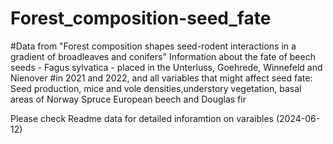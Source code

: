 # Forest_composition-seed_fate
#Data from "Forest composition shapes seed-rodent interactions in a gradient of broadleaves and conifers" Information about the fate of beech seeds - Fagus sylvatica - placed in the Unterluss, Goehrede, Winnefeld and Nienover #in 2021 and 2022, and all variables that might affect seed fate: Seed production, mice and vole densities,understory vegetation, basal areas of Norway Spruce European beech and Douglas fir

 Please check Readme data for detailed inforamtion on varaibles 
(2024-06-12)

